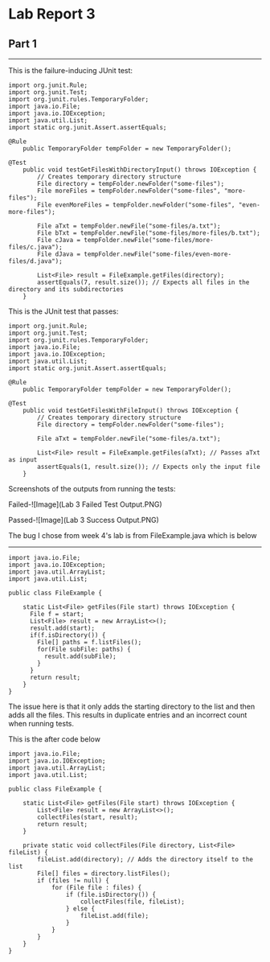# Lab Report 3
## Part 1
---

This is the failure-inducing JUnit test:
```
import org.junit.Rule;
import org.junit.Test;
import org.junit.rules.TemporaryFolder;
import java.io.File;
import java.io.IOException;
import java.util.List;
import static org.junit.Assert.assertEquals;

@Rule
    public TemporaryFolder tempFolder = new TemporaryFolder();

@Test
    public void testGetFilesWithDirectoryInput() throws IOException {
        // Creates temporary directory structure
        File directory = tempFolder.newFolder("some-files");
        File moreFiles = tempFolder.newFolder("some-files", "more-files");
        File evenMoreFiles = tempFolder.newFolder("some-files", "even-more-files");

        File aTxt = tempFolder.newFile("some-files/a.txt");
        File bTxt = tempFolder.newFile("some-files/more-files/b.txt");
        File cJava = tempFolder.newFile("some-files/more-files/c.java");
        File dJava = tempFolder.newFile("some-files/even-more-files/d.java");

        List<File> result = FileExample.getFiles(directory);
        assertEquals(7, result.size()); // Expects all files in the directory and its subdirectories
    }
```

This is the JUnit test that passes:
```
import org.junit.Rule;
import org.junit.Test;
import org.junit.rules.TemporaryFolder;
import java.io.File;
import java.io.IOException;
import java.util.List;
import static org.junit.Assert.assertEquals;

@Rule
    public TemporaryFolder tempFolder = new TemporaryFolder();

@Test
    public void testGetFilesWithFileInput() throws IOException {
        // Creates temporary directory structure
        File directory = tempFolder.newFolder("some-files");

        File aTxt = tempFolder.newFile("some-files/a.txt");

        List<File> result = FileExample.getFiles(aTxt); // Passes aTxt as input
        assertEquals(1, result.size()); // Expects only the input file
    }
```

Screenshots of the outputs from running the tests:

Failed-![Image](Lab 3 Failed Test Output.PNG)


Passed-![Image](Lab 3 Success Output.PNG)

The bug I chose from week 4's lab is from FileExample.java which is below

---
```
import java.io.File;
import java.io.IOException;
import java.util.ArrayList;
import java.util.List;

public class FileExample {

	static List<File> getFiles(File start) throws IOException {
	  File f = start;
	  List<File> result = new ArrayList<>();
	  result.add(start);
	  if(f.isDirectory()) {
	    File[] paths = f.listFiles();
	    for(File subFile: paths) {
	      result.add(subFile);
	    }
	  }
	  return result;
	}
}
```
The issue here is that it only adds the starting directory to the list and then adds all the files. This results in duplicate entries and an incorrect count when running tests.

This is the after code below
```
import java.io.File;
import java.io.IOException;
import java.util.ArrayList;
import java.util.List;

public class FileExample {

    static List<File> getFiles(File start) throws IOException {
        List<File> result = new ArrayList<>();
        collectFiles(start, result);
        return result;
    }

    private static void collectFiles(File directory, List<File> fileList) {
        fileList.add(directory); // Adds the directory itself to the list
        File[] files = directory.listFiles();
        if (files != null) {
            for (File file : files) {
                if (file.isDirectory()) {
                    collectFiles(file, fileList);
                } else {
                    fileList.add(file);
                }
            }
        }
    }
}
```

